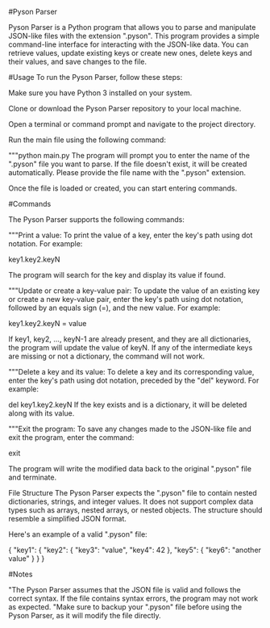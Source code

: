 
#Pyson Parser

Pyson Parser is a Python program that allows you to parse and manipulate JSON-like files with the extension ".pyson". This program provides a 
simple command-line interface for interacting with the JSON-like data. You can retrieve values, update existing keys or create new ones, 
delete keys and their values, and save changes to the file.

#Usage
To run the Pyson Parser, follow these steps:

Make sure you have Python 3 installed on your system.

Clone or download the Pyson Parser repository to your local machine.

Open a terminal or command prompt and navigate to the project directory.

Run the main file using the following command:

"""python main.py
The program will prompt you to enter the name of the ".pyson" file you want to parse. If the file doesn't exist, 
it will be created automatically. Please provide the file name with the ".pyson" extension.

Once the file is loaded or created, you can start entering commands.

#Commands

The Pyson Parser supports the following commands:

"""Print a value: 
To print the value of a key, enter the key's path using dot notation. For example:

key1.key2.keyN

The program will search for the key and display its value if found.

"""Update or create a key-value pair: 
To update the value of an existing key or create a new key-value pair, 
enter the key's path using dot notation, followed by an equals sign (=), 
and the new value. For example:

key1.key2.keyN = value

If key1, key2, ..., keyN-1 are already present, and they are all dictionaries, 
the program will update the value of keyN. If any of the intermediate keys 
are missing or not a dictionary, the command will not work.

"""Delete a key and its value: 
To delete a key and its corresponding value, enter the key's path using 
dot notation, preceded by the "del" keyword. For example:

del key1.key2.keyN
If the key exists and is a dictionary, it will be deleted along with its value.

"""Exit the program: 
To save any changes made to the JSON-like file and exit the program, enter the command:

exit

The program will write the modified data back to the original ".pyson" file and terminate.

File Structure
The Pyson Parser expects the ".pyson" file to contain nested dictionaries, strings, and integer values.
It does not support complex data types such as arrays, nested arrays, or nested objects. The structure 
should resemble a simplified JSON format.

Here's an example of a valid ".pyson" file:

{
  "key1": {
    "key2": {
      "key3": "value",
      "key4": 42
    },
    "key5": {
      "key6": "another value"
    }
  }
}

#Notes

"The Pyson Parser assumes that the JSON file is valid and follows the correct syntax.
If the file contains syntax errors, the program may not work as expected.
"Make sure to backup your ".pyson" file before using the Pyson Parser, as it will modify
the file directly.
